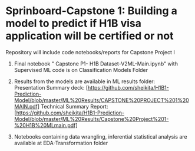 # Sprinboard-Capstone 1: Building a model to predict if H1B visa application will be certified or not

Repository will include code notebooks/reports for Capstone Project I 

1. Final notebook " Capstone P1- H1B Dataset-V2ML-Main.ipynb" with Supervised ML code is on Classification Models Folder

2. Results from the models are available in ML results folder:     
   Presentation Summary deck: [https://github.com/sheikita/H1B1-Prediction-Model/blob/master/ML%20Results/CAPSTONE%20PROJECT%201%20MAIN.pdf]
   Technical Summary Report: [https://github.com/sheikita/H1B1-Prediction-Model/blob/master/ML%20Results/Capstone%20Project%201-%20H1B%20MLmain.pdf]

3. Notebooks containing data wrangling, inferential statistical analysis are available at EDA-Transformation folder


